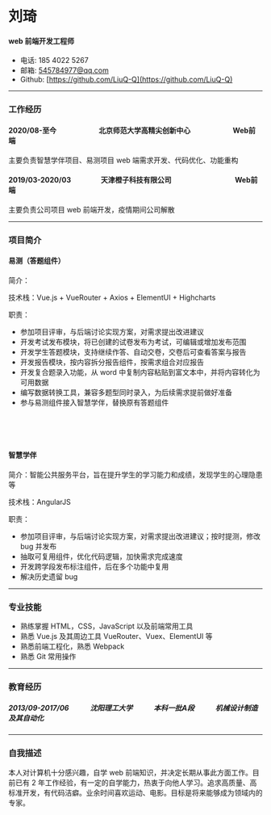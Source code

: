 # 刘琦

#### web 前端开发工程师

* 电话: 185 4022 5267
* 邮箱: 545784977@qq.com
* Github: [https://github.com/LiuQ-Q](https://github.com/LiuQ-Q)

---

### 工作经历

#### 2020/08-至今　　　　　　北京师范大学高精尖创新中心　　　　　　Web前端

主要负责智慧学伴项目、易测项目 web 端需求开发、代码优化、功能重构

#### 2019/03-2020/03　　　　&nbsp;天津橙子科技有限公司　　　　　　　　　Web前端

主要负责公司项目 web 前端开发，疫情期间公司解散

---

### 项目简介

#### 易测（答题组件）

简介：

技术栈：Vue.js + VueRouter + Axios + ElementUI + Highcharts

职责：
* 参加项目评审，与后端讨论实现方案，对需求提出改进建议
* 开发考试发布模块，将已创建的试卷发布为考试，可编辑或增加发布范围
* 开发学生答题模块，支持继续作答、自动交卷，交卷后可查看答案与报告
* 开发报告模块，按内容拆分报告组件，按需求组合对应报告
* 开发复合题录入功能，从 word 中复制内容粘贴到富文本中，并将内容转化为可用数据
* 编写数据转换工具，兼容多题型同时录入，为后续需求提前做好准备
* 参与易测组件接入智慧学伴，替换原有答题组件

<br/>
<br/>
<br/>

#### 智慧学伴

简介：智能公共服务平台，旨在提升学生的学习能力和成绩，发现学生的心理隐患等

技术栈：AngularJS

职责：
* 参加项目评审，与后端讨论实现方案，对需求提出改进建议；按时提测，修改 bug 并发布
* 抽取可复用组件，优化代码逻辑，加快需求完成速度
* 开发跨学段发布标注组件，后在多个功能中复用
* 解决历史遗留 bug

<!-- #### PSAA（问题解决能力测评）

简介：学生在线作答教师布置的题目，记录学生答题情况与行为数据，生成测试报告

技术栈：Vue.js + VueRouter + Vuex + Axios + ElementUI + ECharts

职责：
* 参加项目评审，与后端讨论实现方案，对需求提出改进建议；按时提测，修改 bug 并发布
* 对复杂的页面，按功能进行组件拆分，提升复用性、可阅读性
* 使用动态路由，对角色页面权限进行控制
* 重构报告查看与报告下载功能模块
* 项目性能优化 -->

<!-- <br/>

#### 博客项目

简介：主要为个人对前端、服务端相关技术练习，搭建个人网站，记录一些学习内容

链接：[http://liu7.xyz/](http://liu7.xyz/)

职责：

* 使用 Nuxt.js + TypeScript + ElementUI 构建项目前端，使用 webpack 进行项目压缩打包
* 使用 Egg.js + MySql 构建项目服务端
* 使用 Nginx 构建服务器，运行于阿里云服务器 CentOS 操作系统 -->

---

### 专业技能

* 熟练掌握 HTML，CSS，JavaScript 以及前端常用工具
* 熟悉 Vue.js 及其周边工具 VueRouter、Vuex、ElementUI 等
* 熟悉前端工程化，熟悉 Webpack
* 熟悉 Git 常用操作

---

### 教育经历

##### 2013/09-2017/06　　　沈阳理工大学　　　本科一批A段　　　机械设计制造及其自动化

---

### 自我描述

本人对计算机十分感兴趣，自学 web 前端知识，并决定长期从事此方面工作。目前已有 2 年工作经验，有一定的自学能力，热衷于向他人学习。追求高质量、高标准开发，有代码洁癖。业余时间喜欢运动、电影。目标是将来能够成为领域内的专家。